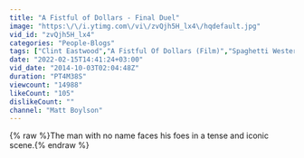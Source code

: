 ```yaml
---
title: "A Fistful of Dollars - Final Duel"
image: "https:\/\/i.ytimg.com\/vi\/zvQjh5H_lx4\/hqdefault.jpg"
vid_id: "zvQjh5H_lx4"
categories: "People-Blogs"
tags: ["Clint Eastwood","A Fistful Of Dollars (Film)","Spaghetti Western (Film Genre)"]
date: "2022-02-15T14:41:24+03:00"
vid_date: "2014-10-03T02:04:48Z"
duration: "PT4M38S"
viewcount: "14988"
likeCount: "105"
dislikeCount: ""
channel: "Matt Boylson"
---
```

{% raw %}The man with no name faces his foes in a tense and iconic scene.{% endraw %}
